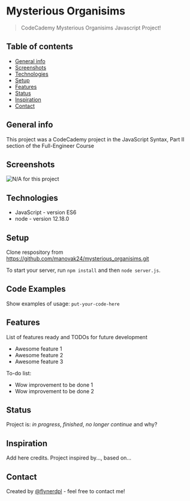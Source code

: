 # Mysterious Organisims
> CodeCademy Mysterious Organisims Javascript Project!

## Table of contents
* [General info](#general-info)
* [Screenshots](#screenshots)
* [Technologies](#technologies)
* [Setup](#setup)
* [Features](#features)
* [Status](#status)
* [Inspiration](#inspiration)
* [Contact](#contact)

## General info
This project was a CodeCademy project in the JavaScript Syntax, Part II section of the Full-Engineer Course

## Screenshots
![N/A for this project](./img/screenshot.png)

## Technologies
* JavaScript - version ES6
* node - version 12.18.0

## Setup
Clone respository from https://github.com/manovak24/mysterious_organisims.git

To start your server, run `npm install` and then `node server.js`.

## Code Examples
Show examples of usage:
`put-your-code-here`

## Features
List of features ready and TODOs for future development
* Awesome feature 1
* Awesome feature 2
* Awesome feature 3

To-do list:
* Wow improvement to be done 1
* Wow improvement to be done 2

## Status
Project is: _in progress_, _finished_, _no longer continue_ and why?

## Inspiration
Add here credits. Project inspired by..., based on...

## Contact
Created by [@flynerdpl](https://www.flynerd.pl/) - feel free to contact me!